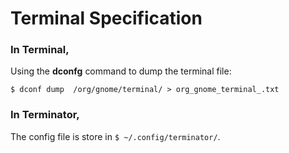 # Terminal Specification

### In Terminal,
  Using the **dconfg** command to dump the terminal file:
```
$ dconf dump  /org/gnome/terminal/ > org_gnome_terminal_.txt
```

### In Terminator,
  The config file is store in `$ ~/.config/terminator/`.


